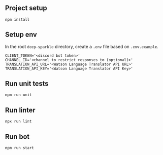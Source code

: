 ## Project setup
```
npm install
```

## Setup env
In the root `deep-sparkle` directory, create a `.env` file based on `.env.example`.

```
CLIENT_TOKEN='<discord bot token>'
CHANNEL_ID='<channel to restrict responses to (optional)>'
TRANSLATION_API_URL='<Watson Language Translator API URL>'
TRANSLATION_API_KEY='<Watson Language Translator API Key>'
```

## Run unit tests

```
npm run unit
```

## Run linter
```
npx run lint
```

## Run bot
```
npm run start
```